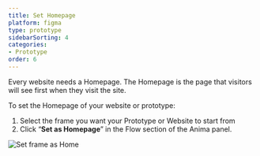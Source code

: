 ```yaml
---
title: Set Homepage
platform: figma
type: prototype
sidebarSorting: 4
categories: 
- Prototype
order: 6
---
```


Every website needs a Homepage. The Homepage is the page that visitors will see first when they visit the site.  

To set the Homepage of your website or prototype:


1. Select the frame you want your Prototype or Website to start from
2. Click “**Set as Homepage**” in the Flow section of the Anima panel.


![Set frame as Home](https://p46.f4.n0.cdn.getcloudapp.com/items/QwullJlX/Figma-Prototype-Set%20Homepage%402x.png?v=0ea2eb0aab684ac18a28debf0d7ed76b)
